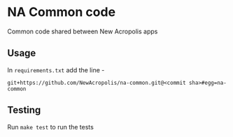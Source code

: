 # NA Common code
Common code shared between New Acropolis apps

## Usage

In `requirements.txt` add the line - 

    git+https://github.com/NewAcropolis/na-common.git@<commit sha>#egg=na-common

## Testing

Run `make test` to run the tests
